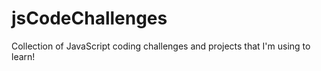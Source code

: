 # jsCodeChallenges
Collection of JavaScript coding challenges and projects that I'm using to learn!
